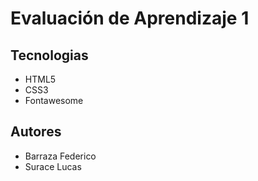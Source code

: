 # Evaluación de Aprendizaje 1

## Tecnologias 
- HTML5
- CSS3
- Fontawesome

## Autores
- Barraza Federico
- Surace Lucas
